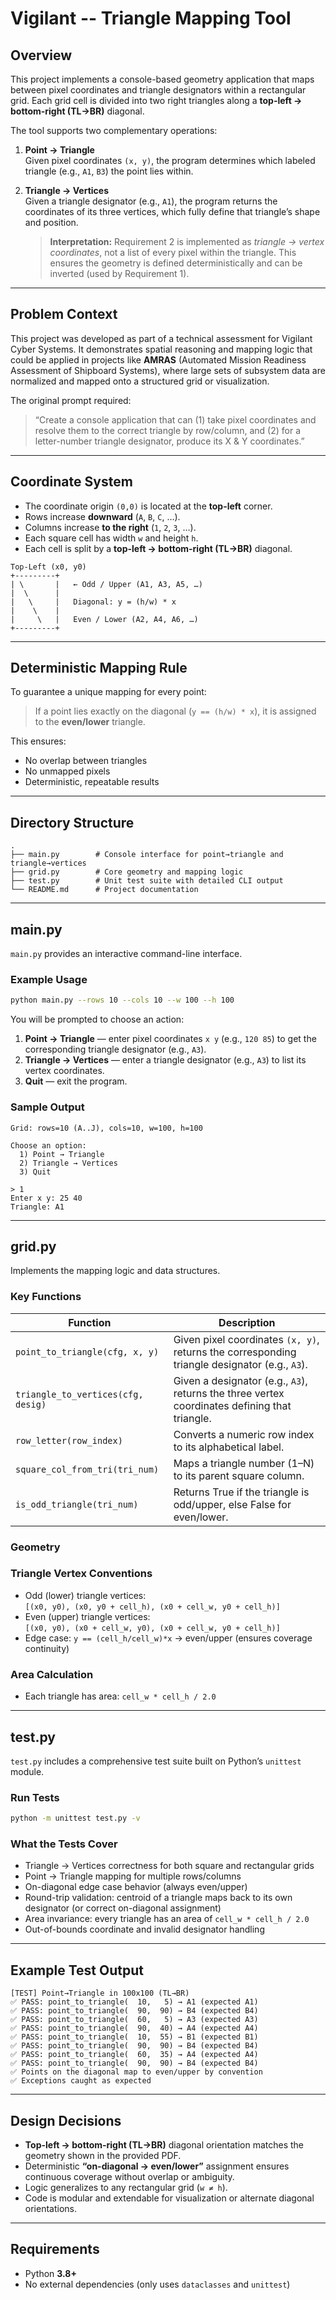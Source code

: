 # Vigilant -- Triangle Mapping Tool

## Overview
This project implements a console-based geometry application that maps between pixel coordinates and triangle designators within a rectangular grid. Each grid cell is divided into two right triangles along a **top-left → bottom-right (TL→BR)** diagonal.

The tool supports two complementary operations:

1. **Point → Triangle**  
   Given pixel coordinates `(x, y)`, the program determines which labeled triangle (e.g., `A1`, `B3`) the point lies within.

2. **Triangle → Vertices**  
   Given a triangle designator (e.g., `A1`), the program returns the coordinates of its three vertices, which fully define that triangle’s shape and position.  
   > **Interpretation:** Requirement 2 is implemented as *triangle → vertex coordinates*, not a list of every pixel within the triangle. This ensures the geometry is defined deterministically and can be inverted (used by Requirement 1).

---

## Problem Context
This project was developed as part of a technical assessment for Vigilant Cyber Systems. It demonstrates spatial reasoning and mapping logic that could be applied in projects like **AMRAS** (Automated Mission Readiness Assessment of Shipboard Systems), where large sets of subsystem data are normalized and mapped onto a structured grid or visualization.

The original prompt required:  
> “Create a console application that can (1) take pixel coordinates and resolve them to the correct triangle by row/column, and (2) for a letter-number triangle designator, produce its X & Y coordinates.”

---

## Coordinate System
- The coordinate origin `(0,0)` is located at the **top-left** corner.  
- Rows increase **downward** (`A`, `B`, `C`, …).  
- Columns increase **to the right** (`1`, `2`, `3`, …).  
- Each square cell has width `w` and height `h`.  
- Each cell is split by a **top-left → bottom-right (TL→BR)** diagonal.

```
Top-Left (x0, y0)
+---------+
| \       |   ← Odd / Upper (A1, A3, A5, …)
|  \      |
|   \     |   Diagonal: y = (h/w) * x
|    \    |
|     \   |   Even / Lower (A2, A4, A6, …)
+---------+
```

---

## Deterministic Mapping Rule
To guarantee a unique mapping for every point:

> If a point lies exactly on the diagonal (`y == (h/w) * x`), it is assigned to the **even/lower** triangle.

This ensures:
- No overlap between triangles  
- No unmapped pixels  
- Deterministic, repeatable results  

---

## Directory Structure
```
.
├── main.py        # Console interface for point→triangle and triangle→vertices
├── grid.py        # Core geometry and mapping logic
├── test.py        # Unit test suite with detailed CLI output
└── README.md      # Project documentation
```

---

## main.py
`main.py` provides an interactive command-line interface.

### Example Usage
```bash
python main.py --rows 10 --cols 10 --w 100 --h 100
```

You will be prompted to choose an action:
1. **Point → Triangle** — enter pixel coordinates `x y` (e.g., `120 85`) to get the corresponding triangle designator (e.g., `A3`).  
2. **Triangle → Vertices** — enter a triangle designator (e.g., `A3`) to list its vertex coordinates.  
3. **Quit** — exit the program.

### Sample Output
```
Grid: rows=10 (A..J), cols=10, w=100, h=100

Choose an option:
  1) Point → Triangle
  2) Triangle → Vertices
  3) Quit

> 1
Enter x y: 25 40
Triangle: A1
```

---

## grid.py
Implements the mapping logic and data structures.

### Key Functions
| Function | Description |
|-----------|--------------|
| `point_to_triangle(cfg, x, y)` | Given pixel coordinates `(x, y)`, returns the corresponding triangle designator (e.g., `A3`). |
| `triangle_to_vertices(cfg, desig)` | Given a designator (e.g., `A3`), returns the three vertex coordinates defining that triangle. |
| `row_letter(row_index)` | Converts a numeric row index to its alphabetical label. |
| `square_col_from_tri(tri_num)` | Maps a triangle number (1–N) to its parent square column. |
| `is_odd_triangle(tri_num)` | Returns True if the triangle is odd/upper, else False for even/lower. |

### Geometry

### Triangle Vertex Conventions
- Odd (lower) triangle vertices:  
  `[(x0, y0), (x0, y0 + cell_h), (x0 + cell_w, y0 + cell_h)]`
- Even (upper) triangle vertices:  
  `[(x0, y0), (x0 + cell_w, y0), (x0 + cell_w, y0 + cell_h)]`
- Edge case: `y == (cell_h/cell_w)*x` → even/upper (ensures coverage continuity)

### Area Calculation
- Each triangle has area: `cell_w * cell_h / 2.0`

---

## test.py
`test.py` includes a comprehensive test suite built on Python’s `unittest` module.  

### Run Tests
```bash
python -m unittest test.py -v
```


### What the Tests Cover
- Triangle → Vertices correctness for both square and rectangular grids
- Point → Triangle mapping for multiple rows/columns
- On-diagonal edge case behavior (always even/upper)
- Round-trip validation: centroid of a triangle maps back to its own designator (or correct on-diagonal assignment)
- Area invariance: every triangle has an area of `cell_w * cell_h / 2.0`
- Out-of-bounds coordinate and invalid designator handling

---

## Example Test Output

```
[TEST] Point→Triangle in 100x100 (TL→BR)
✅ PASS: point_to_triangle(  10,   5) → A1 (expected A1)
✅ PASS: point_to_triangle(  90,  90) → B4 (expected B4)
✅ PASS: point_to_triangle(  60,   5) → A3 (expected A3)
✅ PASS: point_to_triangle(  90,  40) → A4 (expected A4)
✅ PASS: point_to_triangle(  10,  55) → B1 (expected B1)
✅ PASS: point_to_triangle(  90,  90) → B4 (expected B4)
✅ PASS: point_to_triangle(  60,  35) → A4 (expected A4)
✅ PASS: point_to_triangle(  90,  90) → B4 (expected B4)
✅ Points on the diagonal map to even/upper by convention
✅ Exceptions caught as expected
```

---

## Design Decisions
- **Top-left → bottom-right (TL→BR)** diagonal orientation matches the geometry shown in the provided PDF.  
- Deterministic **“on-diagonal → even/lower”** assignment ensures continuous coverage without overlap or ambiguity.  
- Logic generalizes to any rectangular grid (`w ≠ h`).  
- Code is modular and extendable for visualization or alternate diagonal orientations.

---

## Requirements
- Python **3.8+**
- No external dependencies (only uses `dataclasses` and `unittest`)
